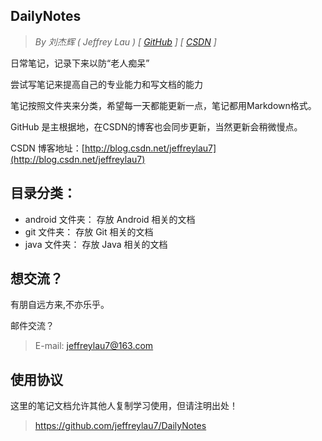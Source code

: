 ## DailyNotes

> *By 刘杰辉 ( Jeffrey Lau ) [ [GitHub](https://github.com/jeffreylau7) ] [ [CSDN](http://blog.csdn.net/jeffreylau7) ]*

日常笔记，记录下来以防“老人痴呆”

尝试写笔记来提高自己的专业能力和写文档的能力

笔记按照文件夹来分类，希望每一天都能更新一点，笔记都用Markdown格式。

GitHub 是主根据地，在CSDN的博客也会同步更新，当然更新会稍微慢点。

CSDN 博客地址：[http://blog.csdn.net/jeffreylau7](http://blog.csdn.net/jeffreylau7)


## 目录分类： ##

- android 文件夹： 存放 Android 相关的文档
- git 文件夹： 存放 Git 相关的文档
- java 文件夹： 存放 Java 相关的文档

## 想交流？ ##

有朋自远方来,不亦乐乎。

邮件交流？

> E-mail: jeffreylau7@163.com

## 使用协议 ##

这里的笔记文档允许其他人复制学习使用，但请注明出处！

> https://github.com/jeffreylau7/DailyNotes